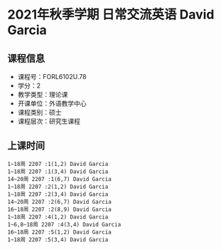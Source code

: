 # 2021年秋季学期 日常交流英语 David Garcia






## 课程信息

- 课程号：FORL6102U.78
- 学分：2
- 教学类型：理论课
- 开课单位：外语教学中心
- 课程类别：硕士
- 课程层次：研究生课程

## 上课时间

```
1~18周 2207 :1(1,2) David Garcia
1~18周 2207 :1(3,4) David Garcia
14~20周 2207 :1(6,7) David Garcia
1~18周 2207 :2(1,2) David Garcia
1~18周 2207 :2(3,4) David Garcia
14~20周 2207 :2(6,7) David Garcia
16~18周 2207 :2(8,9) David Garcia
1~18周 2207 :4(1,2) David Garcia
1~6,8~18周 2207 :4(3,4) David Garcia
16~18周 2207 :5(1,2) David Garcia
1~18周 2207 :5(3,4) David Garcia
```

